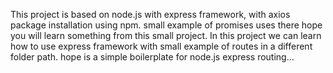 This project is based on node.js with express framework, with axios package installation using npm.
small example of promises uses there hope you will learn something from this small project.
In this project we can learn how to use express framework with small example of routes in a different folder path.
hope is a simple boilerplate for node.js express routing...
